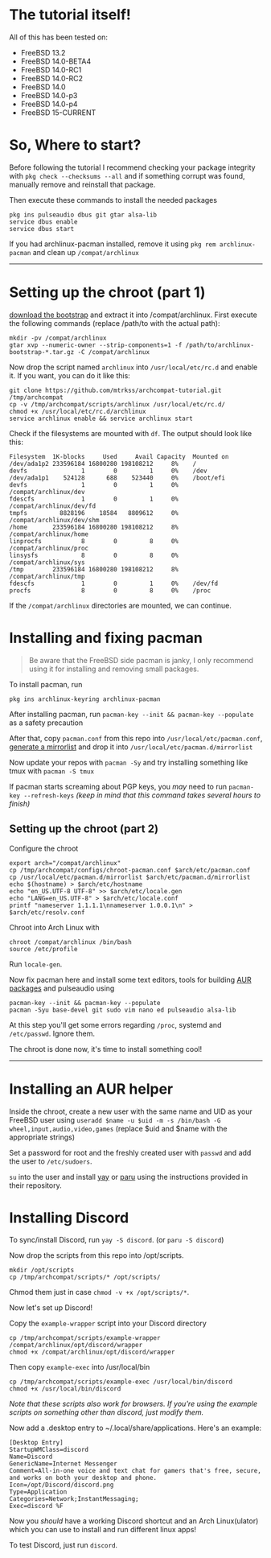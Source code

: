 # The tutorial itself!

All of this has been tested on:
- FreeBSD 13.2
- FreeBSD 14.0-BETA4
- FreeBSD 14.0-RC1
- FreeBSD 14.0-RC2
- FreeBSD 14.0
- FreeBSD 14.0-p3
- FreeBSD 14.0-p4
- FreeBSD 15-CURRENT

# So, Where to start?

Before following the tutorial I recommend checking your package integrity with `pkg check --checksums --all` and if something corrupt was found, manually remove and reinstall that package.

Then execute these commands to install the needed packages
```
pkg ins pulseaudio dbus git gtar alsa-lib
service dbus enable
service dbus start
```
If you had archlinux-pacman installed, remove it using `pkg rem archlinux-pacman` and clean up `/compat/archlinux`

----

# Setting up the chroot (part 1)
[download the bootstrap](https://geo.mirror.pkgbuild.com/iso/latest/archlinux-bootstrap-x86_64.tar.gz) and extract it into /compat/archlinux.
First execute the following commands (replace /path/to with the actual path):
```
mkdir -pv /compat/archlinux
gtar xvp --numeric-owner --strip-components=1 -f /path/to/archlinux-bootstrap-*.tar.gz -C /compat/archlinux
```

Now drop the script named `archlinux` into `/usr/local/etc/rc.d` and enable it.
If you want, you can do it like this:
```
git clone https://github.com/mtrkss/archcompat-tutorial.git /tmp/archcompat
cp -v /tmp/archcompat/scripts/archlinux /usr/local/etc/rc.d/
chmod +x /usr/local/etc/rc.d/archlinux
service archlinux enable && service archlinux start
```
Check if the filesystems are mounted with `df`.
The output should look like this:
```
Filesystem  1K-blocks     Used     Avail Capacity  Mounted on
/dev/ada1p2 233596184 16800280 198108212     8%    /
devfs               1        0         1     0%    /dev
/dev/ada1p1    524128      688    523440     0%    /boot/efi
devfs               1        0         1     0%    /compat/archlinux/dev
fdescfs             1        0         1     0%    /compat/archlinux/dev/fd
tmpfs         8828196    18584   8809612     0%    /compat/archlinux/dev/shm
/home       233596184 16800280 198108212     8%    /compat/archlinux/home
linprocfs           8        0         8     0%    /compat/archlinux/proc
linsysfs            8        0         8     0%    /compat/archlinux/sys
/tmp        233596184 16800280 198108212     8%    /compat/archlinux/tmp
fdescfs             1        0         1     0%    /dev/fd
procfs              8        0         8     0%    /proc
```
If the `/compat/archlinux` directories are mounted, we can continue.

# Installing and fixing pacman
> Be aware that the FreeBSD side pacman is janky, I only recommend using it for installing and removing small packages.

To install pacman, run
```
pkg ins archlinux-keyring archlinux-pacman
```

After installing pacman, run `pacman-key --init && pacman-key --populate` as a safety precaution

After that, copy `pacman.conf` from this repo into `/usr/local/etc/pacman.conf`, [generate a mirrorlist](https://archlinux.org/mirrorlist) and drop it into `/usr/local/etc/pacman.d/mirrorlist`

Now update your repos with `pacman -Sy` and try installing something like tmux with `pacman -S tmux`

If pacman starts screaming about PGP keys, you *may* need to run `pacman-key --refresh-keys`
*(keep in mind that this command takes several hours to finish)*

## Setting up the chroot (part 2)
Configure the chroot
```
export arch="/compat/archlinux"
cp /tmp/archcompat/configs/chroot-pacman.conf $arch/etc/pacman.conf
cp /usr/local/etc/pacman.d/mirrorlist $arch/etc/pacman.d/mirrorlist
echo $(hostname) > $arch/etc/hostname
echo "en_US.UTF-8 UTF-8" >> $arch/etc/locale.gen
echo "LANG=en_US.UTF-8" > $arch/etc/locale.conf
printf "nameserver 1.1.1.1\nnameserver 1.0.0.1\n" > $arch/etc/resolv.conf
```

Chroot into Arch Linux with
```
chroot /compat/archlinux /bin/bash
source /etc/profile
```
Run `locale-gen`.

Now fix pacman here and install some text editors, tools for building [AUR packages](https://aur.archlinux.org/) and pulseaudio using
```
pacman-key --init && pacman-key --populate
pacman -Syu base-devel git sudo vim nano ed pulseaudio alsa-lib
```
At this step you'll get some errors regarding `/proc`, systemd and `/etc/passwd`. Ignore them.

The chroot is done now, it's time to install something cool!

------

# Installing an AUR helper
Inside the chroot, create a new user with the same name and UID as your FreeBSD user using `useradd $name -u $uid -m -s /bin/bash -G wheel,input,audio,video,games` (replace $uid and $name with the appropriate strings)

Set a password for root and the freshly created user with `passwd` and add the user to `/etc/sudoers`.

`su` into the user and install [yay](https://github.com/Jguer/yay) or [paru](https://github.com/Morganamilo/paru) using the instructions provided in their repository.

# Installing Discord
To sync/install Discord, run `yay -S discord`. (or `paru -S discord`)

Now drop the scripts from this repo into /opt/scripts.
```
mkdir /opt/scripts
cp /tmp/archcompat/scripts/* /opt/scripts/
```

Chmod them just in case `chmod -v +x /opt/scripts/*`.

Now let's set up Discord!

Copy the `example-wrapper` script into your Discord directory
```
cp /tmp/archcompat/scripts/example-wrapper /compat/archlinux/opt/discord/wrapper
chmod +x /compat/archlinux/opt/discord/wrapper
```
Then copy `example-exec` into /usr/local/bin
```
cp /tmp/archcompat/scripts/example-exec /usr/local/bin/discord
chmod +x /usr/local/bin/discord
```
*Note that these scripts also work for browsers.*
*If you're using the example scripts on something other than discord, just modify them.*

Now add a .desktop entry to ~/.local/share/applications. Here's an example:
```
[Desktop Entry]
StartupWMClass=discord
Name=Discord
GenericName=Internet Messenger
Comment=All-in-one voice and text chat for gamers that's free, secure, and works on both your desktop and phone.
Icon=/opt/Discord/discord.png
Type=Application
Categories=Network;InstantMessaging;
Exec=discord %F
```

Now you *should* have a working Discord shortcut and an Arch Linux(ulator) which you can use to install and run different linux apps!

To test Discord, just run `discord`.
